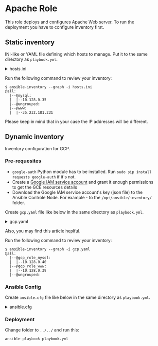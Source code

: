 # Apache Role

This role deploys and configures Apache Web server.
To run the deployment you have to configure inventory first.

## Static inventory
INI-like or YAML file defining which hosts to manage. Put it to the same directory as `playbook.yml`.

<details>
<summary>hosts.ini</summary>

```
[www]
35.232.181.231

[mysql]
10.128.0.35
```
</details>

Run the following command to review your inventory:

```
$ ansible-inventory --graph -i hosts.ini 
@all:
  |--@mysql:
  |  |--10.128.0.35
  |--@ungrouped:
  |--@www:
  |  |--35.232.181.231
```

Please keep in mind that in your case the IP addresses will be different.

## Dynamic inventory
Inventory configuration for GCP.

### Pre-requesites
* `google-auth` Python module has to be installed. Run `sudo pip install requests google-auth` if it's not.
* Create a [Google IAM service account](https://cloud.google.com/iam/docs/creating-managing-service-accounts) and grant it enough permissions to get the GCE resources details
* Download the Google IAM service account's key (json file) to the Ansible Controle Node. For example - to the `/opt/ansible/inventory/` folder.

Create `gcp.yaml` file like below in the same directory as `playbook.yml`.

<details>
<summary>gcp.yaml</summary>

```
plugin: gcp_compute
projects:
  - 
auth_kind: serviceaccount
service_account_file: /opt/ansible/inventory/service-account.json
keyed_groups:
  # Create groups from GCE labels
  - prefix: gcp
    key: labels
hostnames:
  # List host by name (or private_ip) instead of the default public ip
  #- name
  #- public_ip
  - private_ip
compose:
  # Set an inventory parameter to use the Public IP or Private IP address to connect to the host
  ansible_host: networkInterfaces[0].networkIP
  #ansible_host: networkInterfaces[0].accessConfigs[0].natIP
```

</details>

Also, you may find [this article](https://devopscube.com/ansible-dymanic-inventry-google-cloud/) heplful.

Run the following command to review your inventory:

```
$ ansible-inventory --graph -i gcp.yaml
@all:
  |--@gcp_role_mysql:
  |  |--10.128.0.40
  |--@gcp_role_www:
  |  |--10.128.0.39
  |--@ungrouped:
```

### Ansible Config

Create `ansible.cfg` file like below in the same directory as `playbook.yml`.

<details>
<summary>ansible.cfg</summary>

```
[defaults]
inventory = gcp.yaml
host_key_checking = False
record_host_keys = False
remote_user = abondar
private_key_file = /home/user/.creds/ssh-keys/user.rsa

[privilege_escalation]
become = True
become_user = root
become_method = sudo
become_ask_pass = False
```

</details>

### Deployment
Change folder to `../../` and run this:
```
ansible-playbook playbook.yml
```